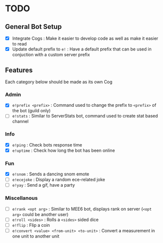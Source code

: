 # TODO

## General Bot Setup
- [x] Integrate Cogs
: Make it easier to develop code as well as make it easier to read
- [x] Update default prefix to `e!`
: Have a default prefix that can be used in conjuction with a custom server prefix

## Features
Each category below should be made as its own Cog

### Admin
- [x] `e!prefix <prefix>`
: Command used to change the prefix to `<prefix>` of the bot (guild only)
- [ ] `e!stats`
: Similar to ServerStats bot, command used to create stat based channel

### Info
- [x] `e!ping`
: Check bots response time
- [x] `e!uptime`
: Check how long the bot has been online

### Fun
- [x] `e!snom`
: Sends a dancing snom emote
- [ ] `e!ecejoke`
: Display a random ece-related joke
- [ ] `e!yay`
: Send a gif, have a party

### Miscellanous
- [ ] `e!rank <opt arg>`
: Similar to MEE6 bot, displays rank on server (`<opt arg>` could be another user)
- [ ] `e!roll <sides>`
: Rolls a `<sides>` sided dice
- [ ] `e!flip`
: Flip a coin
- [ ] `e!convert <value> <from-unit> <to-unit>`
: Convert a measurement in one unit to another unit
